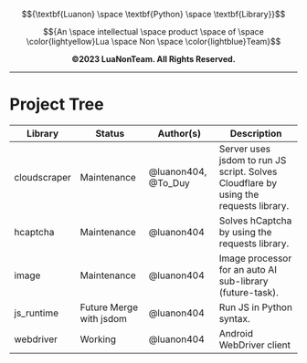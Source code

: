 $${\textbf{Luanon} \space \textbf{Python} \space \textbf{Library}}$$

$${An \space intellectual \space product \space of \space \color{lightyellow}Lua \space Non \space \color{lightblue}Team}$$

$${\textbf{©2023 LuaNonTeam. All Rights Reserved.}}$$

---

# Project Tree

| Library      | Status                  | Author(s)           | Description                                                                          |
| ------------ | ----------------------- | ------------------- | ------------------------------------------------------------------------------------ |
| cloudscraper | Maintenance             | @luanon404, @To_Duy | Server uses jsdom to run JS script. Solves Cloudflare by using the requests library. |
| hcaptcha     | Maintenance             | @luanon404          | Solves hCaptcha by using the requests library.                                       |
| image        | Maintenance             | @luanon404          | Image processor for an auto AI sub-library (future-task).                            |
| js_runtime   | Future Merge with jsdom | @luanon404          | Run JS in Python syntax.                                                             |
| webdriver    | Working                 | @luanon404          | Android WebDriver client                                                             |
